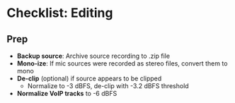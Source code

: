 # Checklist: Editing

## Prep

* **Backup source**: Archive source recording to .zip file
* **Mono-ize**: If mic sources were recorded as stereo files, convert them to mono
* **De-clip** (optional) if source appears to be clipped
    * Normalize to -3 dBFS, de-clip with -3.2 dBFS threshold
* **Normalize VoIP tracks** to -6 dBFS
